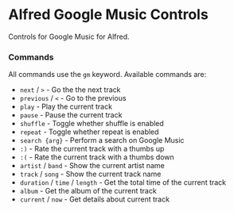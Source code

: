 Alfred Google Music Controls
============================

Controls for Google Music for Alfred.

### Commands

All commands use the `gm` keyword. Available commands are:

* `next` / `>` - Go the the next track
* `previous` / `<` - Go to the previous 
* `play` - Play the current track
* `pause` - Pause the current track
* `shuffle` - Toggle whether shuffle is enabled
* `repeat` - Toggle whether repeat is enabled
* `search {arg}` - Perform a search on Google Music
* `:)` - Rate the current track with a thumbs up
* `:(` - Rate the current track with a thumbs down
* `artist` / `band` - Show the current artist name
* `track` / `song` - Show the current track name
* `duration` / `time` / `length` - Get the total time of the current track
* `album` - Get the album of the current track
* `current` / `now` - Get details about current track
